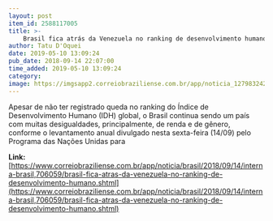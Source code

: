 ```yaml
---
layout: post
item_id: 2588117005
title: >-
    Brasil fica atrás da Venezuela no ranking de desenvolvimento humano
author: Tatu D'Oquei
date: 2019-05-10 13:09:24
pub_date: 2018-09-14 22:07:00
time_added: 2019-05-10 13:09:24
category: 
image: https://imgsapp2.correiobraziliense.com.br/app/noticia_127983242361/2018/09/14/706059/20180914190657782932e.jpg
---
```


Apesar de não ter registrado queda no ranking do Índice de Desenvolvimento Humano (IDH) global, o Brasil continua sendo um país com muitas desigualdades, principalmente, de renda e de gênero, conforme o levantamento anual divulgado nesta sexta-feira (14/09) pelo Programa das Nações Unidas para

**Link:** [https://www.correiobraziliense.com.br/app/noticia/brasil/2018/09/14/interna-brasil,706059/brasil-fica-atras-da-venezuela-no-ranking-de-desenvolvimento-humano.shtml](https://www.correiobraziliense.com.br/app/noticia/brasil/2018/09/14/interna-brasil,706059/brasil-fica-atras-da-venezuela-no-ranking-de-desenvolvimento-humano.shtml)

